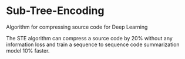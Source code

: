 # Sub-Tree-Encoding


Algorithm for compressing source code for Deep Learning

The STE algorithm can compress a source code by 20% without any information loss and train a sequence to sequence code summarization model 10% faster.
